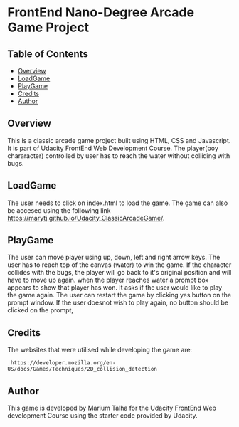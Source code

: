 # FrontEnd Nano-Degree Arcade Game Project

## Table of Contents

* [Overview](#overview)
* [LoadGame](#loadGame)
* [PlayGame](#playGame)
* [Credits](#credits)
* [Author](#author)

## Overview

This is a classic arcade game project built using HTML, CSS and Javascript. It is part of Udacity FrontEnd Web Development Course. The player(boy chararacter) controlled by user has to reach the water without colliding with bugs.

## LoadGame

The user needs to click on index.html to load the game. The game can also be accesed using the following link https://marytj.github.io/Udacity_ClassicArcadeGame/.

## PlayGame

The user can move player using up, down, left and right arrow keys. The user has to reach top of the canvas (water) to win the game. If the character collides with the bugs, the player will go back to it's original position and will have to move up again. when the player reaches water a prompt box appears to show that player has won. It asks if the user would like to play the game again. The user can restart the game by clicking yes button on the prompt window. If the user doesnot wish to play again, no button should be clicked on the prompt,

## Credits

The websites that were utilised while developing the game are:

	 https://developer.mozilla.org/en-US/docs/Games/Techniques/2D_collision_detection

## Author

This game is developed by Marium Talha for the Udacity FrontEnd Web development Course using the starter code provided by Udacity.


